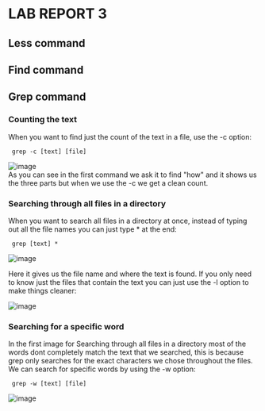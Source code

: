 # LAB REPORT 3
## Less command

## Find command

## Grep command
### Counting the text
When you want to find just the count of the text in a file, use the -c option:
<pre><code> grep -c [text] [file] </code></pre>
![image](https://user-images.githubusercontent.com/114626503/199080094-b7271d57-a065-4f67-8f20-d9dacce303ff.png)                                                  
As you can see in the first command we ask it to find "how" and it shows us the three parts but when we use the -c we get a clean count.

### Searching through all files in a directory
When you want to search all files in a directory at once, instead of typing out all the file names you can just type * at the end:
<pre><code> grep [text] * </code></pre>
![image](https://user-images.githubusercontent.com/114626503/199082226-a8b118a2-5706-44ce-88a5-59e515fab617.png)

Here it gives us the file name and where the text is found. If you only need to know just the files that contain the text you can just use the -l option to make things cleaner:

![image](https://user-images.githubusercontent.com/114626503/199082513-31a54fd4-0aca-450f-aa50-2f9d4e81017f.png)
### Searching for a specific word
In the first image for Searching through all files in a directory most of the words dont completely match the text that we searched, this is because grep only searches for the exact characters we chose throughout the files. We can search for specific words by using the -w option:

<pre><code> grep -w [text] [file] </code></pre>

![image](https://user-images.githubusercontent.com/114626503/199083718-e0c2093b-33d7-412d-92b7-f7e747ec931e.png)

